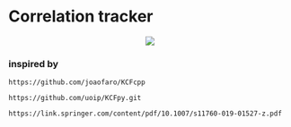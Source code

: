 # Correlation tracker



<!--![cat.jpg](http://github.com/popikeyshen/all/disassemble_rgb/cat.jpg)-->
<p align="center"> <img src="hhttps://github.com/popikeyshen/all/blob/main/kcf_tracker/correlation_filter.jpg" /> </p>

### inspired by
```
https://github.com/joaofaro/KCFcpp

https://github.com/uoip/KCFpy.git

https://link.springer.com/content/pdf/10.1007/s11760-019-01527-z.pdf
```

